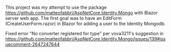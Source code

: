 This project was my attempt to use the package https://github.com/matteofabbri/AspNetCore.Identity.Mongo with Blazor server web app.
The first goal was to have an EditForm (CreateUserForm.razor) in Blazor for adding a user to the Identity Mongodb.

Fixed error "No converter registered for type" per vova3211's suggestion in
https://github.com/matteofabbri/AspNetCore.Identity.Mongo/issues/139#issuecomment-2647247644

